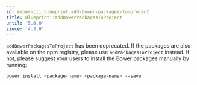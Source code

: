 ```yaml
---
id: ember-cli.blueprint.add-bower-packages-to-project
title: Blueprint::addBowerPackagesToProject
until: '5.0.0'
since: '4.3.0'
---
```


`addBowerPackagesToProject` has been deprecated. If the packages are also available
on the npm registry, please use `addPackagesToProject` instead. If not, please
suggest your users to install the Bower packages manually by running:

```bash
bower install <package-name> <package-name> --save
```
